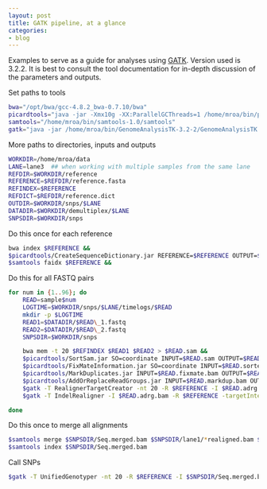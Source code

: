 ```yaml
---
layout: post
title: GATK pipeline, at a glance
categories:
- blog
---
```


Examples to serve as a guide for analyses using [GATK](https://software.broadinstitute.org/gatk/). Version used is 3.2.2. It is best to consult the tool documentation for in-depth discussion of the parameters and outputs.

Set paths to tools
```bash
bwa="/opt/bwa/gcc-4.8.2_bwa-0.7.10/bwa"
picardtools="java -jar -Xmx10g -XX:ParallelGCThreads=1 /home/mroa/bin/picard-tools-1.119"
samtools="/home/mroa/bin/samtools-1.0/samtools"
gatk="java -jar /home/mroa/bin/GenomeAnalysisTK-3.2-2/GenomeAnalysisTK.jar"
```
<!--more-->

More paths to directories, inputs and outputs
```bash
WORKDIR=/home/mroa/data
LANE=lane3  ## when working with multiple samples from the same lane
REFDIR=$WORKDIR/reference
REFERENCE=$REFDIR/reference.fasta
REFINDEX=$REFERENCE
REFDICT=$REFDIR/reference.dict
OUTDIR=$WORKDIR/snps/$LANE
DATADIR=$WORKDIR/demultiplex/$LANE
SNPSDIR=$WORKDIR/snps
```

Do this once for each reference
```bash
bwa index $REFERENCE &&
$picardtools/CreateSequenceDictionary.jar REFERENCE=$REFERENCE OUTPUT=$REFDICT &&
$samtools faidx $REFERENCE &&
```

Do this for all FASTQ pairs
```bash
for num in {1..96}; do
    READ=sample$num
    LOGTIME=$WORKDIR/snps/$LANE/timelogs/$READ
    mkdir -p $LOGTIME
    READ1=$DATADIR/$READ\_1.fastq
    READ2=$DATADIR/$READ\_2.fastq
    SNPSDIR=$WORKDIR/snps

    bwa mem -t 20 $REFINDEX $READ1 $READ2 > $READ.sam &&
    $picardtools/SortSam.jar SO=coordinate INPUT=$READ.sam OUTPUT=$READ.sorted.bam VALIDATION_STRINGENCY=LENIENT CREATE_INDEX=TRUE &&
    $picardtools/FixMateInformation.jar SO=coordinate INPUT=$READ.sorted.bam OUTPUT=$READ.fixmate.bam VALIDATION_STRINGENCY=LENIENT CREATE_INDEX=TRUE &&
    $picardtools/MarkDuplicates.jar INPUT=$READ.fixmate.bam OUTPUT=$READ.markdup.bam METRICS_FILE=$READ.metrics VALIDATION_STRINGENCY=LENIENT CREATE_INDEX=TRUE MAX_FILE_HANDLES_FOR_READ_ENDS_MAP=1000 &&
    $picardtools/AddOrReplaceReadGroups.jar INPUT=$READ.markdup.bam OUTPUT=$READ.adrg.bam RGID=$READ LB=$READ PL='Illumina' SM=$READ CN="" RGPU=$READ VALIDATION_STRINGENCY=LENIENT SO=coordinate CREATE_INDEX=TRUE &&
    $gatk -T RealignerTargetCreator -nt 20 -R $REFERENCE -I $READ.adrg.bam -o $READ.intervals &&
    $gatk -T IndelRealigner -I $READ.adrg.bam -R $REFERENCE -targetIntervals $READ.intervals -o $READ.realigned.bam

done
```

Do this once to merge all alignments
```bash
$samtools merge $SNPSDIR/Seq.merged.bam $SNPSDIR/lane1/*realigned.bam $SNPSDIR/lane2/*realigned.bam $SNPSDIR/lane3/*realigned.bam $SNPSDIR/lane4/*realigned.bam
$samtools index $SNPSDIR/Seq.merged.bam
```
Call SNPs
```bash
$gatk -T UnifiedGenotyper -nt 20 -R $REFERENCE -I $SNPSDIR/Seq.merged.bam -o $SNPSDIR/Seq.vcf.gz -glm SNP -mbq 20 --genotyping_mode DISCOVERY -out_mode EMIT_VARIANTS_ONLY
```
